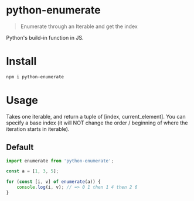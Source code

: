 # python-enumerate

> Enumerate through an Iterable and get the index

Python's build-in function in JS.

# Install

```bash
npm i python-enumerate
```

# Usage

Takes one iterable, and return a tuple of [index, current_element].
You can specify a base index (it will NOT change the order / beginning of where the iteration starts in iterable).

## Default
```ts
import enumerate from 'python-enumerate';

const a = [1, 3, 5];

for (const [i, v] of enumerate(a)) {
    console.log(i, v); // => 0 1 then 1 4 then 2 6
}
```
